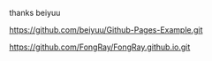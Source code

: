 
thanks beiyuu

https://github.com/beiyuu/Github-Pages-Example.git

https://github.com/FongRay/FongRay.github.io.git
